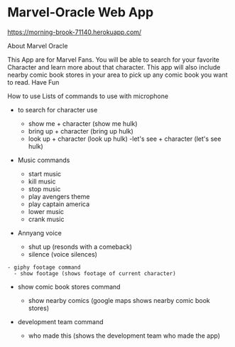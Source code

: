 # Marvel-Oracle Web App
https://morning-brook-71140.herokuapp.com/

About Marvel Oracle

This App are for Marvel Fans.  You will be able to search for your favorite Character and learn more about that character.  This app will also include nearby comic book stores in your area to pick up any comic book you want to read.  Have Fun

How to use
Lists of commands to use with microphone
  - to search for character use 
    - show me + character (show me hulk)
    - bring up + character (bring up hulk)
    - look up + character (look up hulk)
    -let's see + character (let's see hulk)
  
  - Music commands
    - start music
    - kill music
    - stop music
    - play avengers theme
    - play captain america
    - lower music 
    - crank music
   
   - Annyang voice
      - shut up (resonds with a comeback)
      - silence (voice silences)
    
    - giphy footage command
      - show footage (shows footage of current character)
      
 - show comic book stores command
    - show nearby comics (google maps shows nearby comic book stores)
  
  - development team command
    - who made this (shows the development team who made the app)
